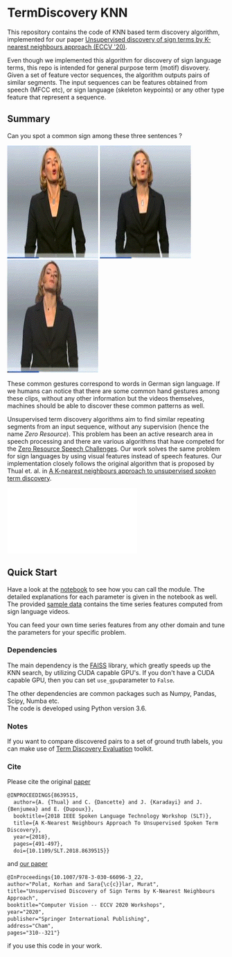 # TermDiscovery KNN

This repository contains the code of KNN based term discovery algorithm, implemented for our paper  [Unsupervised discovery of sign terms by K-nearest neighbours approach (ECCV '20)](https://link.springer.com/chapter/10.1007/978-3-030-66096-3_22  "Link to paper"). 

Even though we implemented this algorithm for discovery of sign language terms, this repo is intended for general purpose term (motif) disvovery. Given a set of feature vector sequences, the algorithm outputs pairs of similar segments. The input sequences can be features obtained from speech (MFCC etc), or sign language (skeleton keypoints) or any other type feature that represent a sequence. 

## Summary
Can you spot a common sign among these three sentences ?

![](./figs/example_1.gif "segment 1")
![](./figs/example_2.gif "segment 2")
![](./figs/example_3.gif "segment 3")

These common gestures correspond to words in German sign language. If we humans can notice that there are some common hand gestures among these clips, without any other information but the videos themselves, machines should be able to discover these common patterns as well. 

Unsupervised term discovery algorithms aim to find similar repeating segments from an input sequence, without any supervision (hence the name *Zero Resource*). This problem has been an active research area in speech processing and there are various algorithms that have competed for the [Zero Resource Speech Challenges](https://www.zerospeech.com/). Our work solves the same problem for sign languages by using visual features instead of speech features. Our implementation closely follows the original algorithm that is proposed by Thual et. al. in [A K-nearest neighbours approach to unsupervised spoken term discovery](https://hal.archives-ouvertes.fr/hal-01947953). 


![Algorithm overview](./figs/knn_drawing_flow_EN.pdf "flow")


## Quick Start

Have a look at the [notebook](./Run_KNN_UTD.ipynb "Run_KNN_UTD.ipynb") to see how you can call the module. The detailed explanations for each parameter is given in the notebook as well. The provided [sample data](./data) contains the time series features computed from sign language videos. 

You can feed your own time series features from any other domain and tune the parameters for your specific problem.  

### Dependencies

The main dependency is the [FAISS](https://github.com/facebookresearch/faiss) library, which greatly speeds up the KNN search, by utilizing CUDA capable GPU's.  If you don't have a CUDA capable GPU, then you can set `use_gpu`parameter to `False`.  

The other dependencies are common packages such as Numpy, Pandas, Scipy, Numba etc.  
The code is developed using Python version 3.6.

### Notes

If you want to compare discovered pairs to a set of ground truth labels, you can make use of [Term Discovery Evaluation](https://github.com/korhanpolat/tdev2 "TDE Toolkit") toolkit. 


### Cite

Please cite the original [paper](https://hal.archives-ouvertes.fr/hal-01947953 "A K-nearest neighbours approach to unsupervised spoken term discovery")

```
@INPROCEEDINGS{8639515,
  author={A. {Thual} and C. {Dancette} and J. {Karadayi} and J. {Benjumea} and E. {Dupoux}},
  booktitle={2018 IEEE Spoken Language Technology Workshop (SLT)}, 
  title={A K-Nearest Neighbours Approach To Unsupervised Spoken Term Discovery}, 
  year={2018},
  pages={491-497},
  doi={10.1109/SLT.2018.8639515}}
```

and [our paper](https://link.springer.com/chapter/10.1007/978-3-030-66096-3_22 "Unsupervised discovery of sign terms by K-nearest neighbours approach ")

```
@InProceedings{10.1007/978-3-030-66096-3_22,
author="Polat, Korhan and Sara{\c{c}}lar, Murat",
title="Unsupervised Discovery of Sign Terms by K-Nearest Neighbours Approach",
booktitle="Computer Vision -- ECCV 2020 Workshops",
year="2020",
publisher="Springer International Publishing",
address="Cham",
pages="310--321"}
```

if you use this code in your work.
